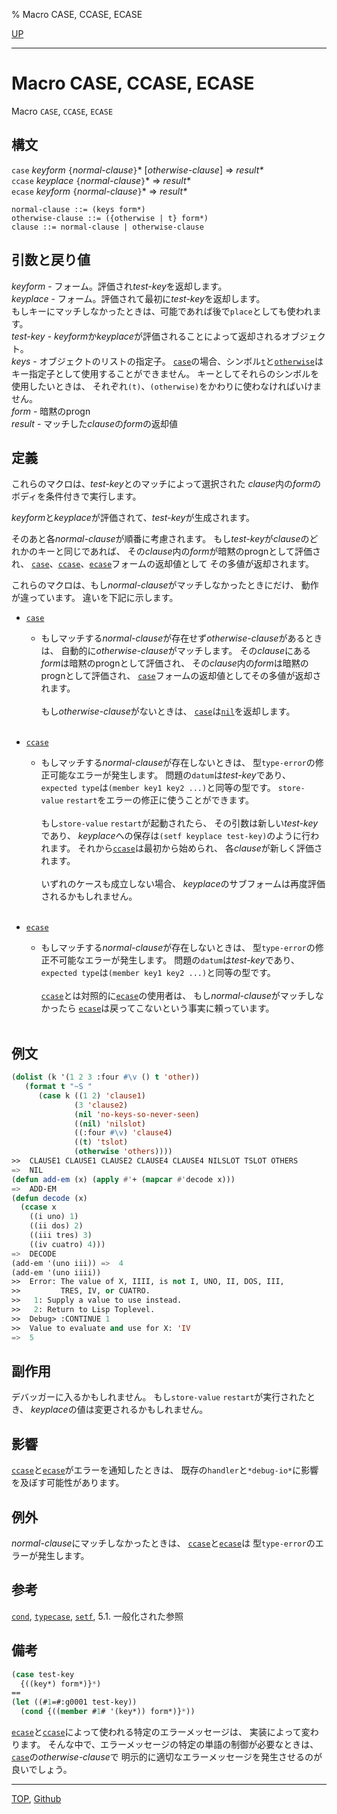 % Macro CASE, CCASE, ECASE

[UP](5.3.html)  

---

# Macro **CASE, CCASE, ECASE**


Macro `CASE`, `CCASE`, `ECASE`


## 構文

`case` *keyform* `{`*normal-clause*`}`\* [*otherwise-clause*] => *result\**  
`ccase` *keyplace* `{`*normal-clause*`}`\* => *result\**  
`ecase` *keyform* `{`*normal-clause*`}`\* => *result\**

```
normal-clause ::= (keys form*) 
otherwise-clause ::= ({otherwise | t} form*) 
clause ::= normal-clause | otherwise-clause 
```


## 引数と戻り値

*keyform* - フォーム。評価され*test-key*を返却します。  
*keyplace* - フォーム。評価されて最初に*test-key*を返却します。  
もしキーにマッチしなかったときは、可能であれば後で`place`としても使われます。  
*test-key* - *keyform*か*keyplace*が評価されることによって返却されるオブジェクト。  
*keys* - オブジェクトのリストの指定子。
[`case`](5.3.case.html)の場合、シンボル[`t`](5.3.t-variable.html)と[`otherwise`](5.3.case.html)は
キー指定子として使用することができません。
キーとしてそれらのシンボルを使用したいときは、
それぞれ`(t)`、`(otherwise)`をかわりに使わなければいけません。  
*form* - 暗黙のprogn  
*result* - マッチした*clause*の*form*の返却値


## 定義

これらのマクロは、*test-key*とのマッチによって選択された
*clause*内の*form*のボディを条件付きで実行します。

*keyform*と*keyplace*が評価されて、*test-key*が生成されます。

そのあと各*normal-clause*が順番に考慮されます。
もし*test-key*が*clause*のどれかのキーと同じであれば、
その*clause*内の*form*が暗黙のprognとして評価され、
[`case`](5.3.case.html)、[`ccase`](5.3.case.html)、[`ecase`](5.3.case.html)フォームの返却値として
その多値が返却されます。

これらのマクロは、もし*normal-clause*がマッチしなかったときにだけ、
動作が違っています。
違いを下記に示します。

- [`case`](5.3.case.html)
  - もしマッチする*normal-clause*が存在せず*otherwise-clause*があるときは、
    自動的に*otherwise-clause*がマッチします。
    その*clause*にある*form*は暗黙のprognとして評価され、
    その*clause*内の*form*は暗黙のprognとして評価され、
    [`case`](5.3.case.html)フォームの返却値としてその多値が返却されます。
    <br><br>
    もし*otherwise-clause*がないときは、
    [`case`](5.3.case.html)は[`nil`](5.3.nil-variable.html)を返却します。
    <br><br>

- [`ccase`](5.3.case.html)
  - もしマッチする*normal-clause*が存在しないときは、
    型`type-error`の修正可能なエラーが発生します。
    問題の`datum`は*test-key*であり、
    `expected type`は`(member key1 key2 ...)`と同等の型です。
    `store-value` `restart`をエラーの修正に使うことができます。
    <br><br>
    もし`store-value` `restart`が起動されたら、
    その引数は新しい*test-key*であり、
    *keyplace*への保存は`(setf keyplace test-key)`のように行われます。
    それから[`ccase`](5.3.case.html)は最初から始められ、
    各*clause*が新しく評価されます。
    <br><br>
    いずれのケースも成立しない場合、
    *keyplace*のサブフォームは再度評価されるかもしれません。
    <br><br>

- [`ecase`](5.3.case.html)
  - もしマッチする*normal-clause*が存在しないときは、
    型`type-error`の修正不可能なエラーが発生します。
    問題の`datum`は*test-key*であり、
    `expected type`は`(member key1 key2 ...)`と同等の型です。
    <br><br>
    [`ccase`](5.3.case.html)とは対照的に[`ecase`](5.3.case.html)の使用者は、
    もし*normal-clause*がマッチしなかったら
    [`ecase`](5.3.case.html)は戻ってこないという事実に頼っています。
    <br><br>


## 例文

```lisp
(dolist (k '(1 2 3 :four #\v () t 'other))
   (format t "~S "
      (case k ((1 2) 'clause1)
              (3 'clause2)
              (nil 'no-keys-so-never-seen)
              ((nil) 'nilslot)
              ((:four #\v) 'clause4)
              ((t) 'tslot)
              (otherwise 'others)))) 
>>  CLAUSE1 CLAUSE1 CLAUSE2 CLAUSE4 CLAUSE4 NILSLOT TSLOT OTHERS 
=>  NIL
(defun add-em (x) (apply #'+ (mapcar #'decode x)))
=>  ADD-EM
(defun decode (x)
  (ccase x
    ((i uno) 1)
    ((ii dos) 2)
    ((iii tres) 3)
    ((iv cuatro) 4)))
=>  DECODE
(add-em '(uno iii)) =>  4
(add-em '(uno iiii))
>>  Error: The value of X, IIII, is not I, UNO, II, DOS, III,
>>         TRES, IV, or CUATRO.
>>   1: Supply a value to use instead.
>>   2: Return to Lisp Toplevel.
>>  Debug> :CONTINUE 1
>>  Value to evaluate and use for X: 'IV
=>  5
```


## 副作用

デバッガーに入るかもしれません。
もし`store-value` `restart`が実行されたとき、
*keyplace*の値は変更されるかもしれません。


## 影響

[`ccase`](5.3.case.html)と[`ecase`](5.3.case.html)がエラーを通知したときは、
既存の`handler`と`*debug-io*`に影響を及ぼす可能性があります。


## 例外

*normal-clause*にマッチしなかったときは、
[`ccase`](5.3.case.html)と[`ecase`](5.3.case.html)は
型`type-error`のエラーが発生します。


## 参考

[`cond`](5.3.cond.html),
[`typecase`](5.3.typecase.html),
[`setf`](5.3.setf.html),
5.1. 一般化された参照


## 備考

```lisp
(case test-key
  {((key*) form*)}*)
== 
(let ((#1=#:g0001 test-key))
  (cond {((member #1# '(key*)) form*)}*))
```

[`ecase`](5.3.case.html)と[`ccase`](5.3.case.html)によって使われる特定のエラーメッセージは、
実装によって変わります。
そんな中で、エラーメッセージの特定の単語の制御が必要なときは、
[`case`](5.3.case.html)の*otherwise-clause*で
明示的に適切なエラーメッセージを発生させるのが良いでしょう。


---
[TOP](index.html),  [Github](https://github.com/nptcl/npt-japanese)

